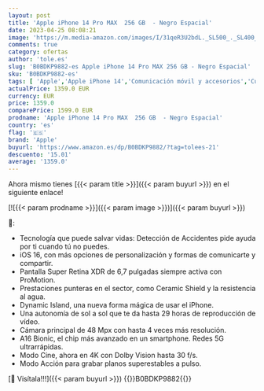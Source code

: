 ```yaml
---
layout: post
title: 'Apple iPhone 14 Pro MAX  256 GB  - Negro Espacial'
date: 2023-04-25 08:08:21
image: 'https://m.media-amazon.com/images/I/31qeR3U2bdL._SL500_._SL400_.jpg'
comments: true
category: ofertas
author: 'tole.es'
slug: 'B0BDKP9882-es Apple iPhone 14 Pro MAX 256 GB - Negro Espacial'
sku: 'B0BDKP9882-es'
tags: [ 'Apple','Apple iPhone 14','Comunicación móvil y accesorios','Custom Stores','Electrónica','Móviles','Móviles y smartphones libres','Self Service','Special Features Stores','apple','iPhone','iphone','partition_000','partition_015','🇪🇸', ]
actualPrice: 1359.0 EUR
currency: EUR
price: 1359.0
comparePrice: 1599.0 EUR
prodname: 'Apple iPhone 14 Pro MAX  256 GB  - Negro Espacial'
country: 'es'
flag: '🇪🇸'
brand: 'Apple'
buyurl: 'https://www.amazon.es/dp/B0BDKP9882/?tag=tolees-21'
descuento: '15.01'
average: '1359.0'
---
```


Ahora mismo tienes [{{< param title >}}]({{< param buyurl >}}) en el siguiente enlace!

[![{{< param prodname >}}]({{< param image >}})]({{< param buyurl >}})

🔎:

- Tecnología que puede salvar vidas: Detección de Accidentes pide ayuda por ti cuando tú no puedes.
- iOS 16, con más opciones de personalización y formas de comunicarte y compartir.
- Pantalla Super Retina XDR de 6,7 pulgadas siempre activa con ProMotion.
- Prestaciones punteras en el sector, como Ceramic Shield y la resistencia al agua.
- Dynamic Island, una nueva forma mágica de usar el iPhone.
- Una autonomía de sol a sol que te da hasta 29 horas de reproducción de vídeo.
- Cámara principal de 48 Mpx con hasta 4 veces más resolución.
- A16 Bionic, el chip más avanzado en un smartphone. Redes 5G ultrarrápidas.
- Modo Cine, ahora en 4K con Dolby Vision hasta 30 f/s.
- Modo Acción para grabar planos superestables a pulso.

[🛒 Visítala!!!]({{< param buyurl >}})
{{<world>}}B0BDKP9882{{</world>}}
